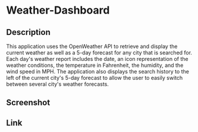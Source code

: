 # Weather-Dashboard

## Description 

This application uses the OpenWeather API to retrieve and display the current weather as well as a 5-day forecast for any city that is searched for. Each day's weather report includes the date, an icon representation of the weather conditions, the temperature in Fahrenheit, the humidity, and the wind speed in MPH. The application also displays the search history to the left of the current city's 5-day forecast to allow the user to easily switch between several city's weather forecasts. 

## Screenshot

## Link
